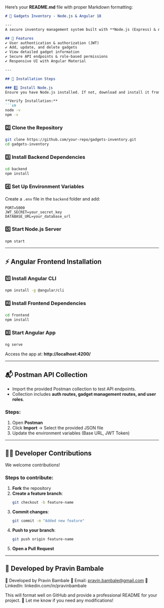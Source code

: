 Here’s your **README.md** file with proper Markdown formatting:  

```md
# 🚀 Gadgets Inventory - Node.js & Angular 18  

---
A secure inventory management system built with **Node.js (Express) & Angular 18**, featuring **JWT authentication**, CRUD operations, and role-based access.  

## 📌 Features  
✔ User authentication & authorization (JWT)  
✔ Add, update, and delete gadgets  
✔ View detailed gadget information  
✔ Secure API endpoints & role-based permissions  
✔ Responsive UI with Angular Material  

---

## 🔧 Installation Steps  

### 1️⃣ Install Node.js  
Ensure you have Node.js installed. If not, download and install it from [Node.js Official Site](https://nodejs.org/)  

**Verify Installation:**  
```sh
node -v
npm -v
```

### 2️⃣ Clone the Repository  
```sh
git clone https://github.com/your-repo/gadgets-inventory.git
cd gadgets-inventory
```

### 3️⃣ Install Backend Dependencies  
```sh
cd backend
npm install
```

### 4️⃣ Set Up Environment Variables  
Create a `.env` file in the `backend` folder and add:  
```env
PORT=5000
JWT_SECRET=your_secret_key
DATABASE_URL=your_database_url
```

### 5️⃣ Start Node.js Server  
```sh
npm start
```

---

## ⚡ Angular Frontend Installation  

### 1️⃣ Install Angular CLI  
```sh
npm install -g @angular/cli
```

### 2️⃣ Install Frontend Dependencies  
```sh
cd frontend
npm install
```

### 3️⃣ Start Angular App  
```sh
ng serve
```
Access the app at: **http://localhost:4200/**  

---

## 📬 Postman API Collection  
- Import the provided Postman collection to test API endpoints.  
- Collection includes **auth routes, gadget management routes, and user roles**.  

### Steps:  
1. Open **Postman**  
2. Click **Import** → Select the provided JSON file  
3. Update the environment variables (Base URL, JWT Token)  

---

## 👨‍💻 Developer Contributions  
We welcome contributions!  

### Steps to contribute:  
1. **Fork** the repository  
2. **Create a feature branch**:  
   ```sh
   git checkout -b feature-name
   ```
3. **Commit changes**:  
   ```sh
   git commit -m "Added new feature"
   ```
4. **Push to your branch**:  
   ```sh
   git push origin feature-name
   ```
5. **Open a Pull Request**  

---

## 📌 Developed by **Pravin Bambale**  
📌 Developed by Pravin Bambale
📧 Email: pravin.bambale@gmail.com
🔗 LinkedIn: linkedin.com/in/pravinbambale

This will format well on GitHub and provide a professional README for your project. 🚀 Let me know if you need any modifications!
